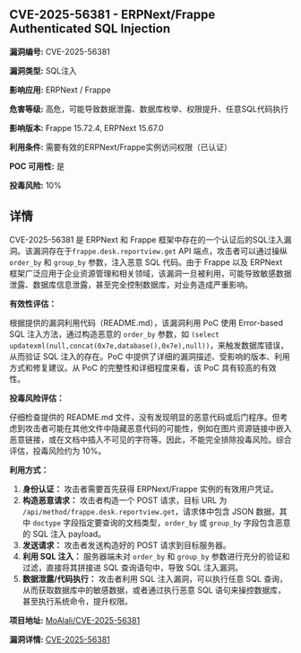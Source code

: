 ## CVE-2025-56381 - ERPNext/Frappe Authenticated SQL Injection

**漏洞编号:** CVE-2025-56381

**漏洞类型:** SQL注入

**影响应用:** ERPNext / Frappe

**危害等级:** 高危，可能导致数据泄露、数据库枚举、权限提升、任意SQL代码执行

**影响版本:** Frappe 15.72.4, ERPNext 15.67.0

**利用条件:** 需要有效的ERPNext/Frappe实例访问权限（已认证）

**POC 可用性:** 是

**投毒风险:** 10%

## 详情

CVE-2025-56381 是 ERPNext 和 Frappe 框架中存在的一个认证后的SQL注入漏洞。该漏洞存在于`frappe.desk.reportview.get` API 端点，攻击者可以通过操纵 `order_by` 和 `group_by` 参数，注入恶意 SQL 代码。由于 Frappe 以及 ERPNext 框架广泛应用于企业资源管理和相关领域，该漏洞一旦被利用，可能导致敏感数据泄露、数据库信息泄露，甚至完全控制数据库，对业务造成严重影响。

**有效性评估：**

根据提供的漏洞利用代码（README.md），该漏洞利用 PoC 使用 Error-based SQL 注入方法，通过构造恶意的 `order_by` 参数，如 `(select updatexml(null,concat(0x7e,database(),0x7e),null))`，来触发数据库错误，从而验证 SQL 注入的存在。PoC 中提供了详细的漏洞描述、受影响的版本、利用方式和修复建议。从 PoC 的完整性和详细程度来看，该 PoC 具有较高的有效性。

**投毒风险评估：**

仔细检查提供的 README.md 文件，没有发现明显的恶意代码或后门程序。但考虑到攻击者可能在其他文件中隐藏恶意代码的可能性，例如在图片资源链接中嵌入恶意链接，或在文档中插入不可见的字符等。因此，不能完全排除投毒风险。综合评估，投毒风险约为 10%。

**利用方式：**

1.  **身份认证：** 攻击者需要首先获得 ERPNext/Frappe 实例的有效用户凭证。
2.  **构造恶意请求：** 攻击者构造一个 POST 请求，目标 URL 为 `/api/method/frappe.desk.reportview.get`，请求体中包含 JSON 数据，其中 `doctype` 字段指定要查询的文档类型，`order_by` 或 `group_by` 字段包含恶意的 SQL 注入 payload。
3.  **发送请求：** 攻击者发送构造好的 POST 请求到目标服务器。
4.  **利用 SQL 注入：** 服务器端未对 `order_by` 和 `group_by` 参数进行充分的验证和过滤，直接将其拼接进 SQL 查询语句中，导致 SQL 注入漏洞。
5.  **数据泄露/代码执行：** 攻击者利用 SQL 注入漏洞，可以执行任意 SQL 查询，从而获取数据库中的敏感数据，或者通过执行恶意 SQL 语句来操控数据库，甚至执行系统命令，提升权限。

**项目地址:** [MoAlali/CVE-2025-56381](https://github.com/MoAlali/CVE-2025-56381)

**漏洞详情:** [CVE-2025-56381](https://nvd.nist.gov/vuln/detail/CVE-2025-56381)